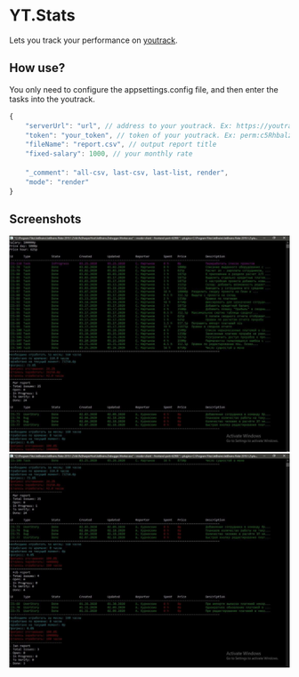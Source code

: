 # YT.Stats
Lets you track your performance on [youtrack](https://www.jetbrains.com/ru-ru/youtrack/).

## How use?

You only need to configure the appsettings.config file, and then enter the tasks into the youtrack.

```javascript
{
	"serverUrl": "url", // address to your youtrack. Ex: https://youtrack.yourcompany.me/youtrack
	"token": "your_token", // token of your youtrack. Ex: perm:c5RhbalzbGF2Lm1hcnR5bm92.NTYzMB==.0xuMPIaar5KCdRV2BiiHg7PS814Yas
	"fileName": "report.csv", // output report title
	"fixed-salary": 1000, // your monthly rate
	
	"_comment": "all-csv, last-csv, last-list, render",
	"mode": "render"
}
```

## Screenshots
![N|Solid](https://github.com/Winster332/YT.Stats/blob/master/YT.Stats/Screenshots/photo_2020-03-27_01-13-16.jpg)
![N|Solid](https://github.com/Winster332/YT.Stats/blob/master/YT.Stats/Screenshots/photo_2020-03-27_01-13-17.jpg)

